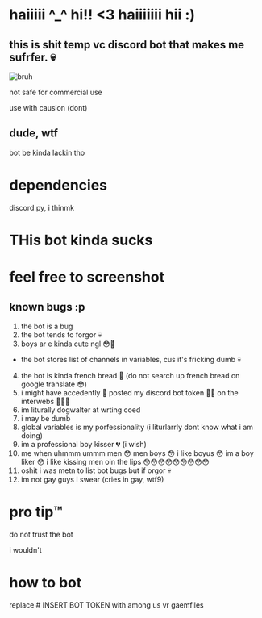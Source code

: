 # haiiiii ^_^ hi!! <3 haiiiiiii hii :)
## this is shit temp vc discord bot that makes me sufrfer. 💀

![bruh](https://i.ibb.co/3rSwMQh/9634c84aee630758edb218053d8f04e7.jpg)

not safe for commercial use

use with causion (dont)

## dude, wtf
bot be kinda lackin tho

# dependencies
discord.py, i thinmk

# THis bot kinda sucks
# feel free to screenshot

## known bugs :p

1. the bot is a bug
2. the bot tends to forgor 💀
3. boys ar e kinda cute ngl 😳🤤
* the bot stores list of channels in variables, cus it's fricking dumb :skull:
4. the bot is kinda french bread 🥖 (do not search up french bread on google translate 😳)
5. i might have accedently 🥺 posted my discord bot token 😤😡 on the interwebs 🥰🥰🥺
6. im liturally dogwalter at wrting coed
7. i may be dumb
8. global variables is my porfessionality (i liturlarrly dont know what i am doing)
9. im a professional boy kisser 💔 (i wish)
10. me when uhmmm ummm men 😳 men boys 😳 i like boyus 😳 im a boy liker 😳 i like kissing men oin the lips 😳😳😳😳😳😳😳😳😳
11. oshit i was metn to list bot bugs but if orgor 💀
12. im not gay guys i swear (cries in gay, wtf9)

# pro tip™️
do not trust the bot

i wouldn't

# how to bot
replace # INSERT BOT TOKEN with among us vr gaemfiles

